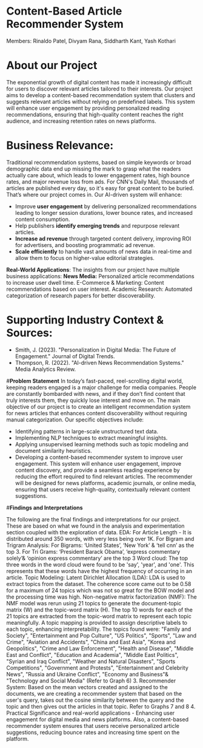 # **Content-Based Article Recommender System**
Members: Rinaldo Patel, Divyam Rana, Siddharth Kant, Yash Kothari

# **About our Project**
The exponential growth of digital content has made it increasingly difficult for users to discover relevant articles tailored to their interests. Our project aims to develop a content-based recommendation system that clusters and suggests relevant articles without relying on predefined labels. This system will enhance user engagement by providing personalized reading recommendations, ensuring that high-quality content reaches the right audience, and increasing retention rates on news platforms.

# **Business Relevance:**
Traditional recommendation systems, based on simple keywords or broad demographic data end up missing the mark to grasp what the readers actually care about, which leads to lower  engagement rates, high bounce rates, and major revenue loss from ads. For CNN's Daily Mail, thousands of articles are published every day, so it's easy for great content to be buried. That’s where our project comes in. Our AI-driven system will enhance:
- Improve **user engagement** by delivering personalized recommendations leading to longer session durations, lower bounce rates, and increased content consumption.
- Help publishers **identify emerging trends** and repurpose relevant articles.
- **Increase ad revenue** through targeted content delivery, improving ROI for advertisers, and boosting programmatic ad revenue.
- **Scale efficiently** to handle vast amounts of news data in real-time and allow them to focus on higher-value editorial strategies.
  
**Real-World Applications**: The insights from our project have multiple business applications:
**News Media:** Personalized article recommendations to increase user dwell time.
E-Commerce & Marketing: Content recommendations based on user interest.
Academic Research: Automated categorization of research papers for better discoverability.

# **Supporting Industry Context & Sources:**
- Smith, J. (2023). "Personalization in Digital Media: The Future of Engagement." Journal of Digital Trends.
- Thompson, R. (2022). "AI-driven News Recommendation Systems." Media Analytics Review.

#**Problem Statement**
In today’s fast-paced, reel-scrolling digital world, keeping readers engaged is a major challenge for media companies. People are constantly bombarded with news, and if they don’t find content that truly interests them, they quickly lose interest and move on. The main objective of our project is to create an intelligent recommendation system for news articles that enhances content discoverability without requiring manual categorization. Our specific objectives include:
- Identifying patterns in large-scale unstructured text data.
- Implementing NLP techniques to extract meaningful insights.
- Applying unsupervised learning methods such as topic modeling and document similarity heuristics.
- Developing a content-based recommender system to improve user engagement.
This system will enhance user engagement, improve content discovery, and provide a seamless reading experience by reducing the effort required to find relevant articles. The recommender will be designed for news platforms, academic journals, or online media, ensuring that users receive high-quality, contextually relevant content suggestions.

#**Findings and Interpretations**

The following are the final findings and interpretations for our project. These are based on what we found in the analysis and experimentation section coupled with the exploration of data.
EDA: For Article Length -  It is distributed around 350 words, with very less being over 1K. For Bigram and Trigram Analysis: For Bigrams: ‘United States’, ‘New York’ & ‘tell cnn’ as the top 3. For Tri Grams: ‘President Barack Obama’, ‘express commentary solely’& ‘opinion express commentary’ are the top 3
Word cloud: The top three words in the word cloud were found to be 'say', 'year', and 'one'. This represents that these words have the highest frequency of occurring in an article.
Topic Modeling:
Latent Dirichlet Allocation (LDA): LDA is used to extract topics from the dataset. The coherence score came out to be 0.58 for a maximum of 24 topics which was not so great for the BOW model and the processing time was high.
Non-negative matrix factorization (NMF): The NMF model was rerun using 21 topics to generate the document-topic matrix (W) and the topic-word matrix (H). The top 10 words for each of the 21 topics are extracted from the topic-word matrix to represent each topic meaningfully. A topic mapping is provided to assign descriptive labels to each topic, enhancing interpretability. The topics found were: "Family and Society", "Entertainment and Pop Culture", "US Politics", "Sports", "Law and Crime", "Aviation and Accidents", "China and East Asia", "Korea and Geopolitics",  "Crime and Law Enforcement", "Health and Disease", "Middle East and Conflict", "Education and Academia", "Middle East Politics", "Syrian and Iraq Conflict", "Weather and Natural Disasters", "Sports Competitions", "Government and Protests", "Entertainment and Celebrity News", "Russia and Ukraine Conflict", "Economy and Business"& "Technology and Social Media" (Refer to Graph 6)
3.  Recommender System: Based on the mean vectors created and assigned to the documents, we are creating a recommender system that based on the user's query, takes out the cosine similarity between the query and the topic and then gives out the articles in that topic. Refer to Graphs 7 and 8
4. Practical Significance and real-world applications - Enhancing user engagement for digital media and news platforms. Also, a content-based recommender system ensures that users receive personalized article suggestions, reducing bounce rates and increasing time spent on the platform. 
